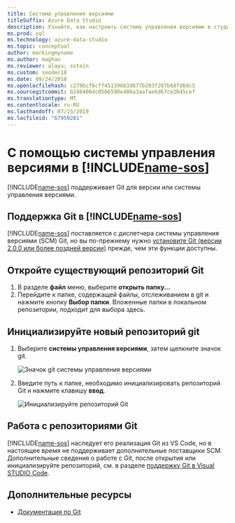 ```yaml
---
title: Система управления версиями
titleSuffix: Azure Data Studio
description: Узнайте, как настроить систему управления версиями в студии данных Azure
ms.prod: sql
ms.technology: azure-data-studio
ms.topic: conceptual
author: markingmyname
ms.author: maghan
ms.reviewer: alayu; sstein
ms.custom: seodec18
ms.date: 09/24/2018
ms.openlocfilehash: c278bcf6cff451396b3d677b203f207b68fd6dc5
ms.sourcegitcommit: b2464064c0566590e486a3aafae6d67ce2645cef
ms.translationtype: MT
ms.contentlocale: ru-RU
ms.lasthandoff: 07/15/2019
ms.locfileid: "67959281"
---
```

#  <a name="using-source-control-in-includename-sosincludesname-sos-shortmd"></a>С помощью системы управления версиями в [!INCLUDE[name-sos](../includes/name-sos-short.md)]

[!INCLUDE[name-sos](../includes/name-sos-short.md)] поддерживает Git для версии или системы управления версиями.


## <a name="git-support-in-includename-sosincludesname-sos-shortmd"></a>Поддержка Git в [!INCLUDE[name-sos](../includes/name-sos-short.md)]

[!INCLUDE[name-sos](../includes/name-sos-short.md)] поставляется с диспетчера системы управления версиями (SCM) Git, но вы по-прежнему нужно [установите Git (версии 2.0.0 или более поздней версии)](https://git-scm.com/download) прежде, чем эти функции доступны. 



## <a name="open-an-existing-git-repository"></a>Откройте существующий репозиторий Git

1. В разделе **файл** меню, выберите **открыть папку...**
2. Перейдите к папке, содержащей файлы, отслеживанием в git и нажмите кнопку **Выбор папки**. Вложенные папки в локальном репозитории, подходит для выбора здесь.


## <a name="initialize-a-new-git-repository"></a>Инициализируйте новый репозиторий git

1. Выберите **системы управления версиями**, затем щелкните значок git.

   ![Значок git системы управления версиями](media/source-control/source-control.png)

1. Введите путь к папке, необходимо инициализировать репозиторий Git и нажмите клавишу **ввод**.

   ![Инициализируйте репозиторий Git](media/source-control/initialize-git-repository.png)

## <a name="working-with-git-repositories"></a>Работа с репозиториями Git

[!INCLUDE[name-sos](../includes/name-sos-short.md)] наследует его реализация Git из VS Code, но в настоящее время не поддерживает дополнительные поставщики SCM. Дополнительные сведения о работе с Git, после открытия или инициализируйте репозиторий, см. в разделе [поддержку Git в Visual STUDIO Code](https://code.visualstudio.com/docs/editor/versioncontrol#_git-support).


## <a name="additional-resources"></a>Дополнительные ресурсы
- [Документация по Git](https://git-scm.com/documentation)
